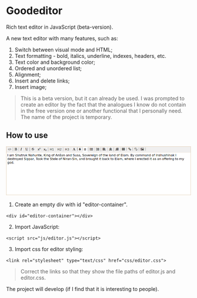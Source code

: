 # Goodeditor
Rich text editor in JavaScript (beta-version).

A new text editor with many features, such as:
1. Switch between visual mode and HTML;
2. Text formatting - bold, italics, underline, indexes, headers, etc.
3. Text color and background color;
4. Ordered and unordered list;
5. Alignment;
6. Insert and delete links;
7. Insert image;

> This is a beta version, but it can already be used. I was prompted to create an editor by the fact that the analogues I know do not contain in the free version one or another functional that I personally need. The name of the project is temporary.

## How to use

<img src="/img/screenshot.png" alt="Node.js">

1. Create an empty div with id "editor-container".

```
<div id="editor-container"></div>
```
2. Import JavaScript:
```
<script src="js/editor.js"></script>
```
3. Import css for editor styling:
```
<link rel="stylesheet" type="text/css" href="css/editor.css">
```
> Correct the links so that they show the file paths of editor.js and editor.css.

The project will develop (if I find that it is interesting to people).
